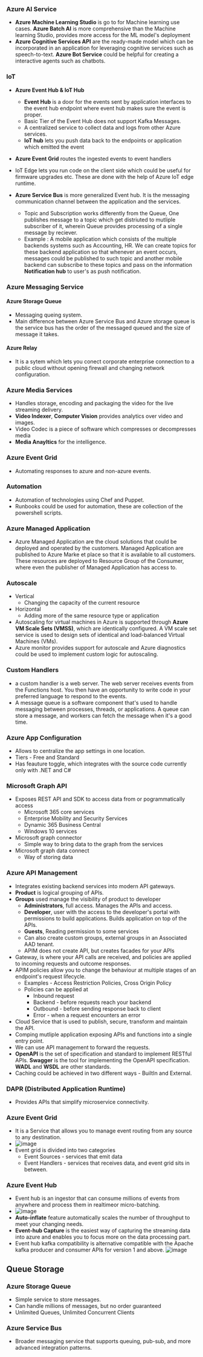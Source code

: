 ### Azure AI Service
- **Azure Machine Learning Studio** is go to for Machine learning use cases. **Azure Batch AI** is more comprehensive than the Machine learning Studio, provides more access for the ML model's deployment
- **Azure Cognitive Services API** are the ready-made model which can be incorporated in an application for leveraging cognitive services such as speech-to-text. **Azure Bot Service** could be helpful for creating a interactive agents such as chatbots.

### IoT
- **Azure Event Hub & IoT Hub**
    - **Event Hub** is a door for the events sent by application interfaces to the event hub endpoint where event hub makes sure the event is proper.
    - Basic Tier of the Event Hub does not support Kafka Messages.
    - A centralized service to collect data and logs from other Azure services.
    - **IoT hub** lets you push data back to the endpoints or application which emitted the event

- **Azure Event Grid** routes the ingested events to event handlers
- IoT Edge lets you run code on the client side which could be useful for firmware upgrades etc. These are done with the help of Azure IoT edge runtime.

- **Azure Service Bus** is more generalized Event hub. It is the messaging communication channel between the application and the services.
    - Topic and Subscription works differently from the Queue, One publishes message to a topic which get distriuted to mutliple subscriber 
    of it, wherein Queue provides processing of a single message by reciever.
    - Example : A mobile application which consists of the multiple backends systems such as Accounting, HR. We can create topics for these backend application so that whenever an event occurs, messages could be published to such topic and another mobile backend can subscribe to these topics and pass on the information **Notification hub** to user's as push notification.


### Azure Messaging Service
 #### Azure Storage Queue
 - Messaging queing system.
 - Main difference between Azure Service Bus and Azure storage queue is the service bus has the order of the messaged queued and the size of message it takes. 
 #### Azure Relay
 - It is a sytem which lets you conect corporate enterprise connection to a public cloud without opening firewall and changing network configuration.


### Azure Media Services
- Handles storage, encoding and packaging the video for the live streaming delivery.
- **Video Indexer**, **Computer Vision** provides analytics over video and images.
- Video Codec is a piece of software which compresses or decompresses media
- **Media Anayltics** for the intelligence.

### Azure Event Grid
- Automating responses to azure and non-azure events. 

### Automation
- Automation of technologies using Chef and Puppet.
- Runbooks could be used for automation, these are collection of the powershell scripts.

### Azure Managed Application
- Azure Managed Application are the cloud solutions that could be deployed and operated by the customers. Managed Application are published to Azure Marke
et place so that it is available to all customers. These resources are deployed to Resource Group of the Consumer, where even the publisher of Managed 
Application has access to.

### Autoscale
- Vertical
	- Changing the capacity of the current resource
- Horizontal 
	- Adding more of the same resource type or application
- Autoscaling for virtual machines in Azure is supported through **Azure VM Scale Sets (VMSS)**, which are identically configured. A VM scale set service is used to design sets of identical and load-balanced Virtual Machines (VMs).
- Azure monitor provides support for autoscale and Azure diagnostics could be used to implement custom logic for autoscaling.

### Custom Handlers
- a custom handler is a web server. The web server receives events from the Functions host. You then have an opportunity to write code in your preferred language to respond to the events.
- A message queue is a software component that's used to handle messaging between processes, threads, or applications. A queue can store a message, and workers can fetch the message when it's a good time.


### Azure App Configuration
- Allows to centralize the app settings in one location.
- Tiers - Free and Standard
- Has feauture toggle, which integrates with the source code currently only with .NET and C#

### Microsoft Graph API
- Exposes REST API and SDK to access data from or pogrammatically access
    - Microsoft 365 core services
    - Enterprise Mobility and Security Services
    - Dynamic 365 Business Central
    - Windows 10 services
- Microsoft graph connector
    - Simple way to bring data to the graph from the services
- Microsoft graph data connect
    - Way of storing data 

### Azure API Management
- Integrates existing backend services into modern API gateways.
- **Product** is logical grouping of APIs.
- **Groups** used manage the visibility of product to developer
    - **Administrators**, full access. Manages the APIs and access.
    - **Developer**, user with the access to the developer's portal with permissions to build applications. Builds application on top of the APIs.
    - **Guests**, Reading permission to some services
    - Can also create custom groups, external groups in an Associated AAD tenant.
    - APIM does not create API, but creates facades for your APIs
- Gateway, is where your API calls are received, and policies are applied to incoming requests and outcome responses.
- APIM policies allow you to change the behaviour at multiple stages of an endpoint's request lifecycle.
    - Examples - Access Restriction Policies, Cross Origin Policy
    - Policies can be applied at
        - Inbound request
        - Backend - before requests reach your backend
        - Outbound - before sending response back to client
        - Error - when a request encounters an error
- Cloud Service that is used to publish, secure, transform and maintain the API.
- Comping mutliple application exposing APIs and functions into a single entry point.
- We can use API management to forward the requests.
- **OpenAPI** is the set of specification and standard to implement RESTful APIs. **Swagger** is the tool for implementing the OpenAPI specification. **WADL** and **WSDL** are other standards.
- Caching could be achieved in two different ways - BuiltIn and External.

### DAPR (Distributed Application Runtime)
- Provides APIs that simplify microservice connectivity.

### Azure Event Grid 
- It is a Service that allows you to manage event routing from any source to any destination.
- ![image](https://user-images.githubusercontent.com/36666451/198816025-6addf3a3-6df3-42e9-86a9-0108940cb33d.png)
- Event grid is divided into two categories 
    - Event Sources - services that emit data
    - Event Handlers - services that receives data, and event grid sits in between.

### Azure Event Hub
- Event hub is an ingestor that can consume millions of events from anywhere and process them in realtimeor micro-batching.
- ![image](https://user-images.githubusercontent.com/36666451/198817026-93100766-877a-4e73-88dd-86616a104d64.png)
- **Auto-inflate** feature automatically scales the number of throughput to meet your changing needs.
- **Event-hub Capture** is the easiest way of capturing the streaming data into azure and enables you to focus more on the data processing part.
- Event hub kafka compatibility is alternative compatible with the Apache kafka producer and consumer APIs for version 1 and above.
![image](https://user-images.githubusercontent.com/36666451/200185183-65859d58-8a06-4a98-bddd-42abd5e10ff1.png)


## Queue Storage

### Azure Storage Queue
- Simple service to store messages.
- Can handle millions of messages, but no order guaranteed
- Unlimited Queues, Unlimited Concurrent Clients
### Azure Service Bus
- Broader messaging service that supports queuing, pub-sub, and more advanced integration patterns.